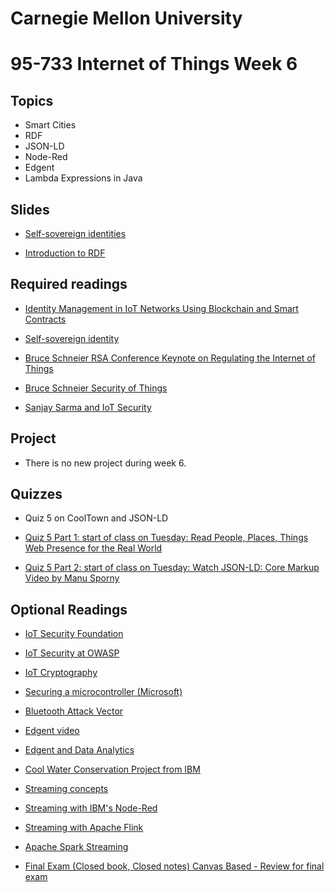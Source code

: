# Carnegie Mellon University

# 95-733 Internet of Things Week 6

## Topics

+ Smart Cities
+ RDF
+ JSON-LD
+ Node-Red
+ Edgent
+ Lambda Expressions in Java

## Slides

+ [Self-sovereign identities](https://www.andrew.cmu.edu/user/mm6/95-733/PowerPoint/Self-Sovereign-Identity.pptx)

+ [Introduction to RDF](https://www.andrew.cmu.edu/user/mm6/95-733/PowerPoint/05_RDF.ppt)



## Required readings
+ [Identity Management in IoT Networks Using Blockchain and Smart Contracts](https://ieeexplore.ieee.org/stamp/stamp.jsp?tp=&amp;arnumber=8726730)

+ [Self-sovereign identity](https://www.computerworld.com/article/3244128/how-blockchain-makes-self-sovereign-identities-possible.html)

+ [Bruce Schneier RSA Conference Keynote on Regulating the Internet of Things](https://www.youtube.com/watch?v=b05ksqy9F7k)

+ [Bruce Schneier Security of Things](https://www.schneier.com/blog/archives/2016/11/regulation_of_t.html)

+ [Sanjay Sarma and IoT Security](http://www.politico.com/agenda/story/2015/06/internet-of-things-privacy-risks-security-000096)

## Project

+ There is no new project during week 6.

## Quizzes

+ Quiz 5 on CoolTown and JSON-LD

+ [Quiz 5 Part 1: start of class on Tuesday: Read People, Places, Things Web Presence for the Real World](http://www.hpl.hp.com/techreports/2001/HPL-2001-279.pdf)


+ [Quiz 5 Part 2: start of class on Tuesday: Watch JSON-LD: Core Markup Video by Manu Sporny](https://www.youtube.com/watch?v=UmvWk_TQ30A)

## Optional Readings



+ [IoT Security Foundation](https://iotsecurityfoundation.org/)

+ [IoT Security at OWASP](https://www.owasp.org/index.php/OWASP_Internet_of_Things_Project)

+ [IoT Cryptography](http://news.mit.edu/2018/energy-efficient-encryption-internet-of-things-0213)

+ [Securing a microcontroller (Microsoft)](https://www.microsoft.com/en-us/research/wp-content/uploads/2017/03/SevenPropertiesofHighlySecureDevices.pdf)

+ [Bluetooth Attack Vector](https://www.armis.com/blueborne/)

+ [Edgent video](https://www.youtube.com/watch?v=Xqns7yVNDnk)

+ [Edgent and Data Analytics](https://www.datasciencecentral.com/video/real-time-analytics-for-iot-with-apache-edgent-and-ibm-streams)

+ [Cool Water Conservation Project from IBM](https://youtu.be/Rvc1CqNJkOA?list=PLhZR82i0P9NqrksME13f2t8tDMIhxUtCH)

+ [Streaming concepts](http://edgent.incubator.apache.org/docs/streaming-concepts)

+ [Streaming with IBM's Node-Red](http://nodered.org)

+ [Streaming with Apache Flink](https://flink.apache.org/index.html)

+ [Apache Spark Streaming](http://spark.apache.org/streaming/)

+ [Final Exam (Closed book, Closed notes) Canvas Based - Review for final exam](https://www.andrew.cmu.edu/user/mm6/95-733/review.txt)
